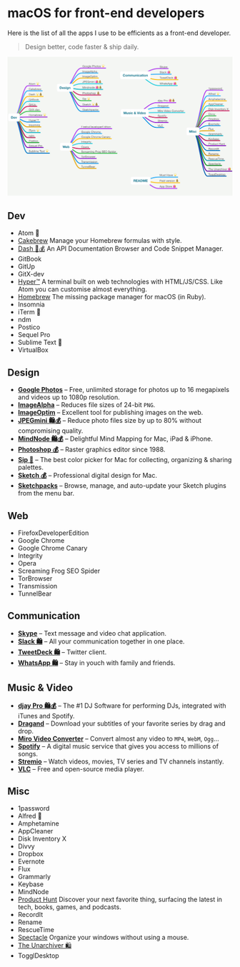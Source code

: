 # macOS for front-end developers

Here is the list of all the apps I use to be efficients as a front-end developer.

> Design better, code faster & ship daily.

[![](macos-front-end.mindnode/QuickLook/Preview.jpg)](https://my.mindnode.com/zRQUDVrKyQGW2TxZ33k8szsZEynEsaoKHeLWx2XB)

## Dev

- Atom 🌟
- [Cakebrew](https://github.com/brunophilipe/Cakebrew) Manage your Homebrew formulas with style.
- [Dash 🌟💰](https://kapeli.com/dash) An API Documentation Browser and Code Snippet Manager.
- GitBook
- GitUp
- GitX-dev
- [Hyper™](https://hyper.is/) A terminal built on web technologies with HTML/JS/CSS. Like Atom you can customise almost everything.
- [Homebrew](https://github.com/Homebrew) The missing package manager for macOS (in Ruby).
- Insomnia
- iTerm 🌟
- ndm
- Postico
- Sequel Pro
- Sublime Text 🌟
- VirtualBox

## Design

- __[Google Photos](https://photos.google.com/apps)__ – Free, unlimited storage for photos up to 16 megapixels and videos up to 1080p resolution.
- __[ImageAlpha](https://pngmini.com/)__ – Reduces file sizes of 24-bit `PNG`.
- __[ImageOptim](https://imageoptim.com/)__ – Excellent tool for publishing images on the web.
- __[JPEGmini 🛍💰](https://itunes.apple.com/fr/app/jpegmini/id498944723?l=en&mt=12)__ – Reduce photo files size by up to 80% without compromising quality.
- __[MindNode 🛍💰](https://itunes.apple.com/fr/app/mindnode-2-delightful-mind-mapping/id992076693?l=en&mt=12)__ – Delightful Mind Mapping for Mac, iPad & iPhone.
- __[Photoshop 💰](http://www.photoshop.com/)__ – Raster graphics editor since 1988.
- __[Sip 🌟](https://sipapp.io/)__ – The best color picker for Mac for collecting, organizing & sharing palettes.
- __[Sketch 💰](https://www.sketchapp.com/)__ – Professional digital design for Mac.
- __[Sketchpacks](https://www.sketchpacks.com/)__ – Browse, manage, and auto-update your Sketch plugins from the menu bar.

## Web

- FirefoxDeveloperEdition
- Google Chrome
- Google Chrome Canary
- Integrity
- Opera
- Screaming Frog SEO Spider
- TorBrowser
- Transmission
- TunnelBear

## Communication

- __[Skype](https://www.skype.com)__ – Text message and video chat application.
- __[Slack 🛍](https://itunes.apple.com/fr/app/slack/id803453959?l=en&mt=12)__ – All your communication together in one place.
- __[TweetDeck 🛍](https://itunes.apple.com/fr/app/tweetdeck-by-twitter/id485812721?l=en&mt=12)__ – Twitter client.
- __[WhatsApp 🛍](https://itunes.apple.com/fr/app/whatsapp-desktop/id1147396723?l=en&mt=12)__ – Stay in youch with family and friends.

## Music & Video

- __[djay Pro 🛍💰](https://itunes.apple.com/fr/app/djay-pro/id947578651?l=en&mt=12)__ – The #1 DJ Software for performing DJs, integrated with iTunes and Spotify.
- __[Dragand](http://dragand.watch/)__ – Download your subtitles of your favorite series by drag and drop.
- __[Miro Video Converter](http://www.mirovideoconverter.com/)__ – Convert almost any video to `MP4`, `WebM`, `Ogg`…
- __[Spotify](https://www.spotify.com)__ – A digital music service that gives you access to millions of songs.
- __[Stremio](https://www.strem.io/)__ – Watch videos, movies, TV series and TV channels instantly.
- __[VLC](https://www.videolan.org/vlc/download-macosx.fr.html)__ – Free and open-source media player.

## Misc

- 1password
- Alfred 🌟
- Amphetamine
- AppCleaner
- Disk Inventory X
- Divvy
- Dropbox
- Evernote
- Flux
- Grammarly
- Keybase
- MindNode
- [Product Hunt](https://github.com/producthunt/producthunt-osx/) Discover your next favorite thing, surfacing the latest in tech, books, games, and podcasts.
- RecordIt
- Rename
- RescueTime
- [Spectacle](https://github.com/eczarny/spectacle) Organize your windows without using a mouse.
- [The Unarchiver 🛍](https://itunes.apple.com/us/app/the-unarchiver/id425424353?mt=12)
- TogglDesktop
